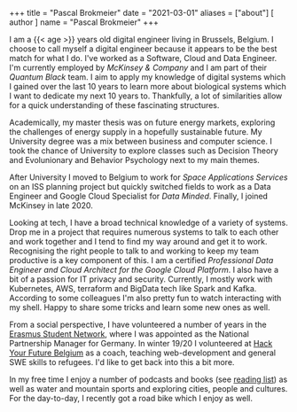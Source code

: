 +++
title = "Pascal Brokmeier"
date = "2021-03-01"
aliases = ["about"]
[ author ]
  name = "Pascal Brokmeier"
+++

I am a {{< age >}} years old digital engineer living in Brussels, Belgium. 
I choose to call myself a digital engineer because it appears to be the best match 
for what I do. I've worked as a Software, Cloud and Data Engineer. I'm currently employed
by *McKinsey & Company* and I am part of their *Quantum Black* team. I aim to apply my knowledge
of digital systems which I gained over the last 10 years to learn more about 
biological systems which I want to dedicate my next 10 years to. Thankfully, a lot of
similarities allow for a quick understanding of these fascinating structures.


<!--
Before, I worked 6 years in software engineering in Germany and Australia. So far, I have lived
in 5 countries across three continents. That used to be something special but now I meet
people every day who can only smile at that.
-->

Academically, my master thesis was on future energy markets, exploring the 
challenges of energy supply in a hopefully sustainable future. My University
degree was a mix between business and computer science. I took the chance of University
to explore classes such as Decision Theory and Evolunionary and Behavior Psychology next to
my main themes. 

After University  I moved to Belgium to work for
 *Space Applications Services* on
an ISS planning project but quickly switched fields to work as a Data Engineer and
Google Cloud Specialist for *Data Minded*. Finally, I joined McKinsey in late 2020.

Looking at tech, I have a broad technical knowledge of a variety of systems. Drop me in a project
that requires numerous systems to talk to each other and work together and I tend to find 
my way around and get it to work. Recognising the right people to talk to and working 
to keep my team productive is a key component of this.
I am a certified *Professional Data Engineer and Cloud Architect for the
Google Cloud Platform*.  I also have a bit of
a passion for IT privacy and security.  Currently, I mostly work with Kubernetes, AWS,
terraform and BigData tech like Spark and Kafka. According to some colleagues I'm also
pretty fun to watch interacting with my shell. Happy to share some tricks and learn some new ones
as well.

From a social perspective, I have volunteered a number of years in the [Erasmus Student
Network](https://esn.org/about), where I was appointed as the National Partnership
Manager for Germany. In winter 19/20 I volunteered at [Hack Your Future
Belgium](https://hackyourfuture.be/) as a coach, teaching web-development and general
SWE skills to refugees. I'd like to get back into this a bit more. 

In my free time I enjoy a number of podcasts and books (see [reading
list](https://www.goodreads.com/user/show/101578711-pascal-brokmeier)) as well as water and mountain sports and
exploring cities, people and cultures. For the day-to-day, I recently got a road bike
which I enjoy as well.